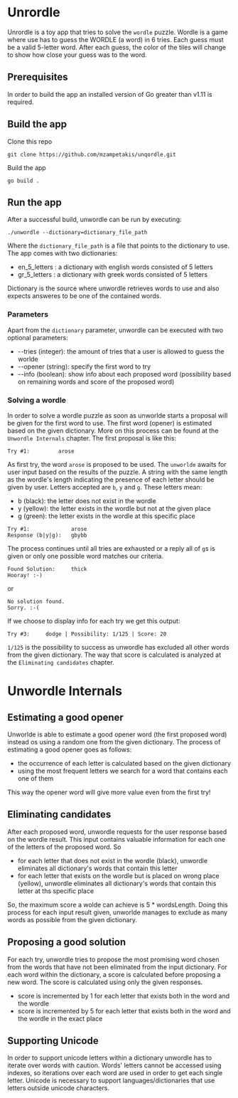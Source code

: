 # Unrordle

Unrordle is a toy app that tries to solve the `wordle` puzzle. Wordle is a game where use has to guess the WORDLE (a
word) in 6 tries. Each guess must be a valid 5-letter word. After each guess, the color of the tiles will change to show
how close your guess was to the word.

## Prerequisites

In order to build the app an installed version of Go greater than v1.11 is required.

## Build the app

Clone this repo

```console
git clone https://github.com/mzampetakis/unqordle.git
```

Build the app

```console
go build .
```

## Run the app

After a successful build, unwordle can be run by executing:

```console
./unwordle --dictionary=dictionary_file_path     
```

Where the `dictionary_file_path` is a file that points to the dictionary to use. The app comes with two dictionaries:

* en_5_letters : a dictionary with english words consisted of 5 letters
* gr_5_letters : a dictionary with greek words consisted of 5 letters

Dictionary is the source where unwordle retrieves words to use and also expects answeres to be one of the contained
words.

### Parameters

Apart from the `dictionary` parameter, unwordle can be executed with two optional parameters:

* --tries (integer): the amount of tries that a user is allowed to guess the worlde
* --opener (string): specify the first word to try
* --info (boolean): show info about each proposed word (possibility based on remaining words and score of the proposed
  word)

### Solving a wordle

In order to solve a wordle puzzle as soon as unworlde starts a proposal will be given for the first word to use. The
first word (opener) is estimated based on the given dictionary. More on this process can be found at the  
`Unwordle Internals` chapter. The first proposal is like this:

```
Try #1: 		arose
```

As first try, the word `arose` is proposed to be used. The `unworlde` awaits for user input based on the results of the
puzzle. A string with the same length as the wordle's length indicating the presence of each letter should be given by
user. Letters accepted are `b`, `y` and `g`. These letters mean:

* b (black): the letter does not exist in the wordle
* y (yellow): the letter exists in the wordle but not at the given place
* g (green): the letter exists in the wordle at this specific place

```
Try #1: 	    	arose
Response (b|y|g): 	gbybb
```

The process continues until all tries are exhausted or a reply all of `g`s is given or only one possible word matches
our criteria.

```
Found Solution: 	thick
Hooray! :-)
```

or

```
No solution found.
Sorry. :-(
```

If we choose to display info for each try we get this output:

```
Try #3: 	dodge | Possibility: 1/125 | Score: 20
```

`1/125` is the possibility to success as unwordle has excluded all other words from the given dictionary. The way that
score is calculated is analyzed at the `Eliminating candidates` chapter.

# Unwordle Internals

## Estimating a good opener

Unworlde is able to estimate a good opener word (the first proposed word) instead os using a random one from the given
dictionary. The process of estimating a good opener goes as follows:

* the occurrence of each letter is calculated based on the given dictionary
* using the most frequent letters we search for a word that contains each one of them

This way the opener word will give more value even from the first try!

## Eliminating candidates

After each proposed word, unwordle requests for the user response based on the wordle result. This input contains
valuable information for each one of the letters of the proposed word. So

* for each letter that does not exist in the wordle (black), unwordle eliminates all dictionary's words that contain
  this letter
* for each letter that exists on the wordle but is placed on wrong place (yellow), unwordle eliminates all dictionary's
  words that contain this letter at ths specific place

So, the maximum score a wolde can achieve is 5 * wordsLength. Doing this process for each input result given, unworlde
manages to exclude as many words as possible from the given dictionary.

## Proposing a good solution

For each try, unwordle tries to propose the most promising word chosen from the words that have not been eliminated from
the input dictionary. For each word within the dictionary, a score is calculated before proposing a new word. The score
is calculated using only the given responses.

* score is incremented by 1 for each letter that exists both in the word and the wordle
* score is incremented by 5 for each letter that exists both in the word and the wordle in the exact place

## Supporting Unicode

In order to support unicode letters within a dictionary unwordle has to iterate over words with caution. Words' letters
cannot be accessed using indexes, so iterations over each word are used in order to get each single letter. Unicode is
necessary to support languages/dictionaries that use letters outside unicode characters.
